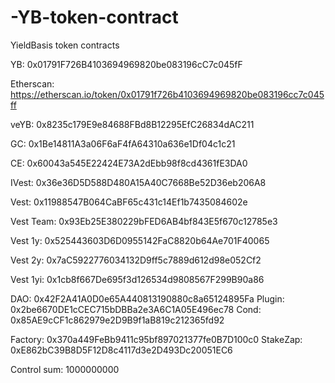 # -YB-token-contract
YieldBasis token contracts

YB:         0x01791F726B4103694969820be083196cC7c045fF

Etherscan: https://etherscan.io/token/0x01791f726b4103694969820be083196cc7c045ff

veYB:       0x8235c179E9e84688FBd8B12295EfC26834dAC211

GC:         0x1Be14811A3a06F6aF4fA64310a636e1Df04c1c21

CE:         0x60043a545E22424E73A2dEbb98f8cd4361fE3DA0

IVest:      0x36e36D5D588D480A15A40C7668Be52D36eb206A8

Vest:       0x11988547B064CaBF65c431c14Ef1b7435084602e

Vest Team:  0x93Eb25E380229bFED6AB4bf843E5f670c12785e3

Vest 1y:    0x525443603D6D0955142FaC8820b64Ae701F40065

Vest 2y:    0x7aC5922776034132D9ff5c7889d612d98e052Cf2

Vest 1yi:   0x1cb8f667De695f3d126534d9808567F299B90a86

DAO:    0x42F2A41A0D0e65A440813190880c8a65124895Fa
Plugin: 0x2be6670DE1cCEC715bDBBa2e3A6C1A05E496ec78
Cond:   0x85AE9cCF1c862979e2D9B9f1aB819c212365fd92

Factory: 0x370a449FeBb9411c95bf897021377fe0B7D100c0
StakeZap: 0xE862bC39B8D5F12D8c4117d3e2D493Dc20051EC6

Control sum: 1000000000

